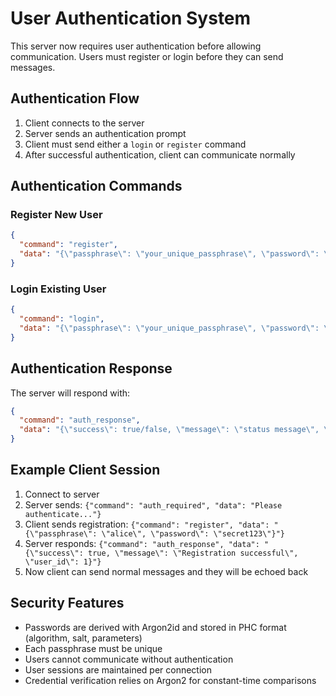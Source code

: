 # User Authentication System

This server now requires user authentication before allowing communication. Users must register or login before they can send messages.

## Authentication Flow

1. Client connects to the server
2. Server sends an authentication prompt
3. Client must send either a `login` or `register` command
4. After successful authentication, client can communicate normally

## Authentication Commands

### Register New User
```json
{
  "command": "register",
  "data": "{\"passphrase\": \"your_unique_passphrase\", \"password\": \"your_password\"}"
}
```

### Login Existing User
```json
{
  "command": "login", 
  "data": "{\"passphrase\": \"your_unique_passphrase\", \"password\": \"your_password\"}"
}
```

## Authentication Response
The server will respond with:
```json
{
  "command": "auth_response",
  "data": "{\"success\": true/false, \"message\": \"status message\", \"user_id\": 123}"
}
```

## Example Client Session

1. Connect to server
2. Server sends: `{"command": "auth_required", "data": "Please authenticate..."}`
3. Client sends registration: `{"command": "register", "data": "{\"passphrase\": \"alice\", \"password\": \"secret123\"}"}`
4. Server responds: `{"command": "auth_response", "data": "{\"success\": true, \"message\": \"Registration successful\", \"user_id\": 1}"}`
5. Now client can send normal messages and they will be echoed back

## Security Features

- Passwords are derived with Argon2id and stored in PHC format (algorithm, salt, parameters)
- Each passphrase must be unique
- Users cannot communicate without authentication
- User sessions are maintained per connection
- Credential verification relies on Argon2 for constant-time comparisons
